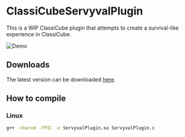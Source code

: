 # ClassiCubeServyvalPlugin
This is a WIP ClassiCube plugin that attempts to create a survival-like experience in ClassiCube.  
  
![Demo](demo.gif)
## Downloads
The latest version can be downloaded [here](https://github.com/yomcube/ClassiCubeServyvalPlugin/actions/workflows/main.yml?query=is%3Asuccess).
## How to compile
### Linux
```bash
g++ -shared -fPIC -o ServyvalPlugin.so ServyvalPlugin.c
```
